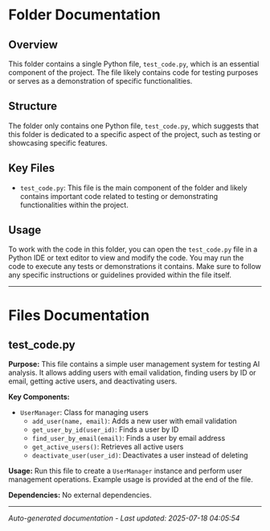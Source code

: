 # Folder Documentation

## Overview
This folder contains a single Python file, `test_code.py`, which is an essential component of the project. The file likely contains code for testing purposes or serves as a demonstration of specific functionalities.

## Structure
The folder only contains one Python file, `test_code.py`, which suggests that this folder is dedicated to a specific aspect of the project, such as testing or showcasing specific features.

## Key Files
- `test_code.py`: This file is the main component of the folder and likely contains important code related to testing or demonstrating functionalities within the project.

## Usage
To work with the code in this folder, you can open the `test_code.py` file in a Python IDE or text editor to view and modify the code. You may run the code to execute any tests or demonstrations it contains. Make sure to follow any specific instructions or guidelines provided within the file itself.

---

# Files Documentation

## test_code.py

**Purpose:** This file contains a simple user management system for testing AI analysis. It allows adding users with email validation, finding users by ID or email, getting active users, and deactivating users.

**Key Components:**
- `UserManager`: Class for managing users
  - `add_user(name, email)`: Adds a new user with email validation
  - `get_user_by_id(user_id)`: Finds a user by ID
  - `find_user_by_email(email)`: Finds a user by email address
  - `get_active_users()`: Retrieves all active users
  - `deactivate_user(user_id)`: Deactivates a user instead of deleting

**Usage:** Run this file to create a `UserManager` instance and perform user management operations. Example usage is provided at the end of the file.

**Dependencies:** No external dependencies.

---
*Auto-generated documentation - Last updated: 2025-07-18 04:05:54*
